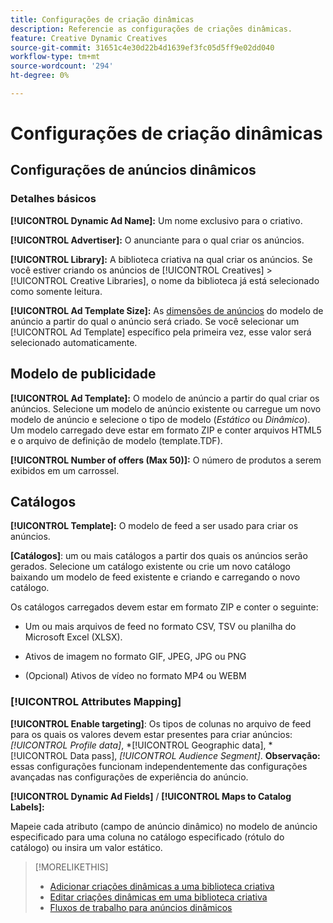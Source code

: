 ```yaml
---
title: Configurações de criação dinâmicas
description: Referencie as configurações de criações dinâmicas.
feature: Creative Dynamic Creatives
source-git-commit: 31651c4e30d22b4d1639ef3fc05d5ff9e02dd040
workflow-type: tm+mt
source-wordcount: '294'
ht-degree: 0%

---
```


# Configurações de criação dinâmicas

<!-- add a description -->

<!-- This looks the same for me for either HTML5 type as of 9/24:

## Dynamic ad settings for static HTML5 ads {#dynamic-ad-settings-static-html5}

### Basic Details

**[!UICONTROL Advertiser]:** The advertiser for which to create the ads.

**[!UICONTROL Library]:** The creative library in which to create the ads.

**[!UICONTROL Dynamic Ad Name]:** A unique name for the creative.

**[!UICONTROL Ad Template Size]:** The ad dimensions for the ad template from which to create the ad. If you first select a specific [!UICONTROL Ad Template], then this value is automatically selected.

**[!UICONTROL Ad Template Type]:** The type of ad template from which to create the ad: *[!UICONTROL Static HTML5]* or *[!UICONTROL Dynamic HTML5]*.  If you first select a specific [!UICONTROL Ad Template], then this value is automatically selected.

**[!UICONTROL Ad Template]:** The ad template from which to create the ad.

**[!UICONTROL clickURL]:** A valid landing page URL to which users are redirected when they click the ad.

### [!UICONTROL Attributes Details]

-->

## Configurações de anúncios dinâmicos<!-- for dynamic HTML5 ads {#dynamic-ad-settings-dynamic-html5}-->

<!-- add a description -->

### Detalhes básicos

**[!UICONTROL Dynamic Ad Name]:** Um nome exclusivo para o criativo.

**[!UICONTROL Advertiser]:** O anunciante para o qual criar os anúncios.

**[!UICONTROL Library]:** A biblioteca criativa na qual criar os anúncios. Se você estiver criando os anúncios de [!UICONTROL Creatives] > [!UICONTROL Creative Libraries], o nome da biblioteca já está selecionado como somente leitura.

**[!UICONTROL Ad Template Size]:** As [dimensões de anúncios](/help/creative/creative-libraries/creative-sizes.md) do modelo de anúncio a partir do qual o anúncio será criado. Se você selecionar um [!UICONTROL Ad Template] específico pela primeira vez, esse valor será selecionado automaticamente.

## Modelo de publicidade

**[!UICONTROL Ad Template]:** O modelo de anúncio a partir do qual criar os anúncios. Selecione um modelo de anúncio existente ou carregue um novo modelo de anúncio e selecione o tipo de modelo (*Estático* ou *Dinâmico*). Um modelo carregado deve estar em formato ZIP e conter arquivos HTML5 e o arquivo de definição de modelo (template.TDF). <!-- Need to add more specs for that -->

**[!UICONTROL Number of offers (Max 50)]:** O número de produtos a serem exibidos em um carrossel.

## Catálogos

**[!UICONTROL Template]:** O modelo de feed a ser usado para criar os anúncios.

**\[Catálogos\]**: um ou mais catálogos a partir dos quais os anúncios serão gerados. Selecione um catálogo existente ou crie um novo catálogo baixando um modelo de feed existente e criando e carregando o novo catálogo.

Os catálogos carregados devem estar em formato ZIP e conter o seguinte:

* Um ou mais arquivos de feed no formato CSV, TSV ou planilha do Microsoft Excel (XLSX).<!-- Need to add more specs for that -->

* Ativos de imagem no formato GIF, JPEG, JPG ou PNG

* (Opcional) Ativos de vídeo no formato MP4 ou WEBM

### [!UICONTROL Attributes Mapping]

**[!UICONTROL Enable targeting]**: <!-- "targeting options/filters," but I don't think this means user targeting since that is set in the experience/ad on DSP -->Os tipos de colunas no arquivo de feed para os quais os valores devem estar presentes para criar anúncios: *[!UICONTROL Profile data]*, *[!UICONTROL Geographic data], *[!UICONTROL Data pass], *[!UICONTROL Audience Segment]*.  **Observação:** essas configurações funcionam independentemente das configurações avançadas nas configurações de experiência do anúncio.<!-- Clarify what qualifies for each, and explain more -->

**[!UICONTROL Dynamic Ad Fields]** / **[!UICONTROL Maps to Catalog Labels]:**

Mapeie cada atributo (campo de anúncio dinâmico) no modelo de anúncio especificado para uma coluna no catálogo especificado (rótulo do catálogo) ou insira um valor estático.

>[!MORELIKETHIS]
>
>* [Adicionar criações dinâmicas a uma biblioteca criativa](creative-add-dynamic.md)
>* [Editar criações dinâmicas em uma biblioteca criativa](creative-edit-dynamic.md)
>* [Fluxos de trabalho para anúncios dinâmicos](/help/creative/introduction/workflow-dynamic-ads.md)
